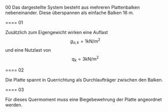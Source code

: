 
00
Das dargestellte System besteht aus mehreren Plattenbalken nebeneinander. Diese überspannen als einfache Balken 16 m. 

====
01

Zusätzlich zum Eigengewicht wirken eine Auflast $$g_{a,k} = 1 \text{kN}/\text{m}^2$$ und eine Nutzlast von $$q_{k} = 3 \text{kN}/\text{m}^2$$

====
02

Die Platte spannt in Querrichtung als Durchlaufträger zwischen den Balken. 

====
03

Für dieses Quermoment muss eine Biegebewehrung der Platte angeordnet werden. 


